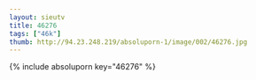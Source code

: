 ```yaml
--- 
layout: sieutv
title: 46276
tags: ["46k"]
thumb: http://94.23.248.219/absoluporn-1/image/002/46276.jpg
---
```

{% include absoluporn key="46276" %} 
